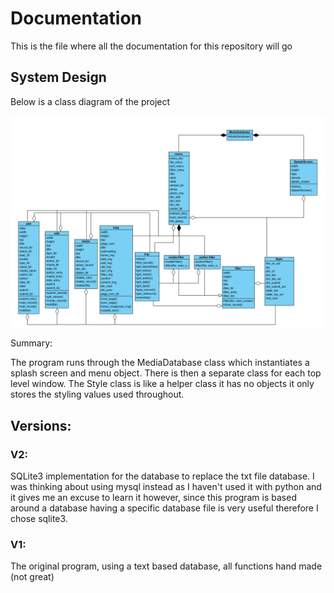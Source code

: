 # Documentation
This is the file where all the documentation for this repository will go
## System Design
Below is a class diagram of the project

![Image of the System Design](assets/design.PNG)

Summary:

The program runs through the MediaDatabase class which instantiates a splash screen and menu object. There is then a separate class for each top level window. The Style class is like a helper class it has no objects it only stores the styling values used throughout.

## Versions:

### V2:
SQLite3 implementation for the database to replace the txt file database.
I was thinking about using mysql instead as I haven't used it with python and it gives me an excuse to learn it however, since this program is based around a database having a specific database file is very useful therefore I chose sqlite3.
### V1:
The original program, using a text based database, all functions hand made (not great)